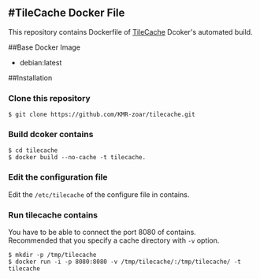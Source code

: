 #TileCache Docker File
----
This repository contains Dockerfile of [TileCache](http://tilecache.org/) Dcoker's automated build.  

##Base Docker Image
+ debian:latest

##Installation
### Clone this repository

```
$ git clone https://github.com/KMR-zoar/tilecache.git
```

### Build dcoker contains

```
$ cd tilecache
$ docker build --no-cache -t tilecache.
```

### Edit the configuration file
Edit the `/etc/tilecache` of the configure file in contains.

### Run tilecache contains
You have to be able to connect the port 8080 of contains.  
Recommended that you specify a cache directory with `-v` option.

```
$ mkdir -p /tmp/tilecache
$ docker run -i -p 8080:8080 -v /tmp/tilecache/:/tmp/tilecache/ -t tilecache
```
